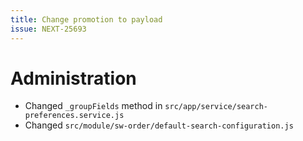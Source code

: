 ```yaml
---
title: Change promotion to payload
issue: NEXT-25693
---
```

# Administration
* Changed `_groupFields` method in `src/app/service/search-preferences.service.js`
* Changed `src/module/sw-order/default-search-configuration.js`
